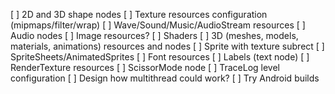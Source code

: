[ ] 2D and 3D shape nodes
[ ] Texture resources configuration (mipmaps/filter/wrap)
[ ] Wave/Sound/Music/AudioStream resources
[ ] Audio nodes
[ ] Image resources?
[ ] Shaders
[ ] 3D (meshes, models, materials, animations) resources and nodes
[ ] Sprite with texture subrect
[ ] SpriteSheets/AnimatedSprites
[ ] Font resources
[ ] Labels (text node)
[ ] RenderTexture resources
[ ] ScissorMode node
[ ] TraceLog level configuration
[ ] Design how multithread could work?
[ ] Try Android builds
